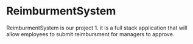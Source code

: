 # ReimburmentSystem
ReimburmentSystem is our project 1. it is a full stack application that will allow employees to submit reimbursment for managers to approve.
